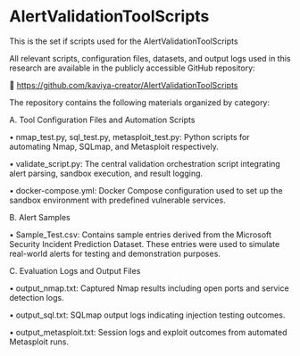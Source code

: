 # AlertValidationToolScripts
This is the set if scripts used for the AlertValidationToolScripts

All relevant scripts, configuration files, datasets, and output logs used in this research are available in the publicly accessible GitHub repository:

🔗 https://github.com/kaviya-creator/AlertValidationToolScripts

The repository contains the following materials organized by category:

A. Tool Configuration Files and Automation Scripts

•	nmap_test.py, sql_test.py, metasploit_test.py: Python scripts for automating Nmap, SQLmap, and Metasploit respectively.

•	validate_script.py: The central validation orchestration script integrating alert parsing, sandbox execution, and result logging.

•	docker-compose.yml: Docker Compose configuration used to set up the sandbox environment with predefined vulnerable services.


B. Alert Samples

•	Sample_Test.csv: Contains sample entries derived from the Microsoft Security Incident Prediction Dataset. These entries were used to simulate real-world alerts for testing and demonstration purposes.

C. Evaluation Logs and Output Files

•	output_nmap.txt: Captured Nmap results including open ports and service detection logs.

•	output_sql.txt: SQLmap output logs indicating injection testing outcomes.

•	output_metasploit.txt: Session logs and exploit outcomes from automated Metasploit runs.
